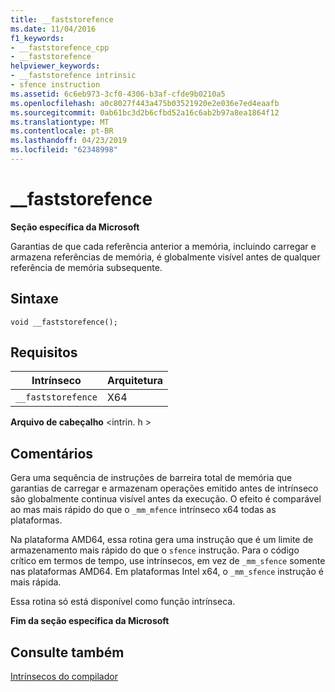 ```yaml
---
title: __faststorefence
ms.date: 11/04/2016
f1_keywords:
- __faststorefence_cpp
- __faststorefence
helpviewer_keywords:
- __faststorefence intrinsic
- sfence instruction
ms.assetid: 6c6eb973-3cf0-4306-b3af-cfde9b0210a5
ms.openlocfilehash: a0c8027f443a475b03521920e2e036e7ed4eaafb
ms.sourcegitcommit: 0ab61bc3d2b6cfbd52a16c6ab2b97a8ea1864f12
ms.translationtype: MT
ms.contentlocale: pt-BR
ms.lasthandoff: 04/23/2019
ms.locfileid: "62348998"
---
```

# <a name="faststorefence"></a>__faststorefence

**Seção específica da Microsoft**

Garantias de que cada referência anterior a memória, incluindo carregar e armazena referências de memória, é globalmente visível antes de qualquer referência de memória subsequente.

## <a name="syntax"></a>Sintaxe

```
void __faststorefence();
```

## <a name="requirements"></a>Requisitos

|Intrínseco|Arquitetura|
|---------------|------------------|
|`__faststorefence`|X64|

**Arquivo de cabeçalho** \<intrin. h >

## <a name="remarks"></a>Comentários

Gera uma sequência de instruções de barreira total de memória que garantias de carregar e armazenam operações emitido antes de intrínseco são globalmente continua visível antes da execução. O efeito é comparável ao mas mais rápido do que o `_mm_mfence` intrínseco x64 todas as plataformas.

Na plataforma AMD64, essa rotina gera uma instrução que é um limite de armazenamento mais rápido do que o `sfence` instrução. Para o código crítico em termos de tempo, use intrínsecos, em vez de `_mm_sfence` somente nas plataformas AMD64. Em plataformas Intel x64, o `_mm_sfence` instrução é mais rápida.

Essa rotina só está disponível como função intrínseca.

**Fim da seção específica da Microsoft**

## <a name="see-also"></a>Consulte também

[Intrínsecos do compilador](../intrinsics/compiler-intrinsics.md)